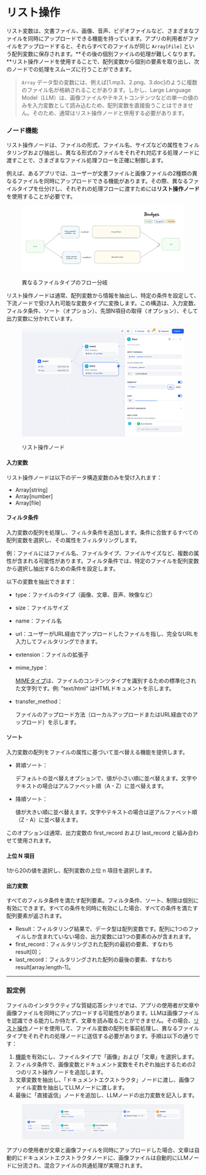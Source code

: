 # リスト操作

リスト変数は、文書ファイル、画像、音声、ビデオファイルなど、さまざまなファイルを同時にアップロードできる機能を持っています。アプリの利用者がファイルをアップロードすると、それらすべてのファイルが同じ `Array[File]` という配列変数に保存されます。**その後の個別ファイルの処理が難しくなります。**リスト操作ノードを使用することで、配列変数から個別の要素を取り出し、次のノードでの処理をスムーズに行うことができます。

> `Array` データ型の変数には、例えば[1.mp3、2.png、3.doc]のように複数のファイル名が格納されることがあります。しかし、Large Language Model（LLM）は、画像ファイルやテキストコンテンツなどの単一の値のみを入力変数として読み込むため、配列変数を直接扱うことはできません。そのため、通常はリスト操作ノードと併用する必要があります。

### ノード機能

リスト操作ノードは、ファイルの形式、ファイル名、サイズなどの属性をフィルタリングおよび抽出し、異なる形式のファイルをそれぞれ対応する処理ノードに渡すことで、さまざまなファイル処理フローを正確に制御します。

例えば、あるアプリでは、ユーザーが文書ファイルと画像ファイルの2種類の異なるファイルを同時にアップロードできる機能があります。その際、異なるファイルタイプを仕分けし、それぞれの処理フローに渡すためには**リスト操作ノード**を使用することが必要です。

<figure><img src="../../../../zh_CN/.gitbook/assets/image (15).png" alt=""><figcaption><p>異なるファイルタイプのフロー分岐</p></figcaption></figure>

リスト操作ノードは通常、配列変数から情報を抽出し、特定の条件を設定して、下流ノードで受け入れ可能な変数タイプに変換します。この構造は、入力変数、フィルタ条件、ソート（オプション）、先頭N項目の取得（オプション）、そして出力変数に分かれています。

<figure><img src="../../../../zh_CN/.gitbook/assets/image (17).png" alt=""><figcaption><p>リスト操作ノード</p></figcaption></figure>

#### 入力変数

リスト操作ノードは以下のデータ構造変数のみを受け入れます：

- Array[string]
- Array[number]
- Array[file]

#### フィルタ条件

入力変数の配列を処理し、フィルタ条件を追加します。条件に合致するすべての配列変数を選択し、その属性をフィルタリングします。

例：ファイルにはファイル名、ファイルタイプ、ファイルサイズなど、複数の属性が含まれる可能性があります。フィルタ条件では、特定のファイルを配列変数から選択し抽出するための条件を設定します。

以下の変数を抽出できます：

- type：ファイルのタイプ（画像、文章、音声、映像など）
- size：ファイルサイズ
- name：ファイル名
- url：ユーザーがURL経由でアップロードしたファイルを指し、完全なURLを入力してフィルタリングできます。
- extension：ファイルの拡張子
- mime_type：

    [MIMEタイプ](https://datatracker.ietf.org/doc/html/rfc2046)は、ファイルのコンテンツタイプを識別するための標準化された文字列です。例: "text/html" はHTMLドキュメントを示します。

- transfer_method：

    ファイルのアップロード方法（ローカルアップロードまたはURL経由でのアップロード）を示します。

#### ソート

入力変数の配列をファイルの属性に基づいて並べ替える機能を提供します。

- 昇順ソート：

    デフォルトの並べ替えオプションで、値が小さい順に並べ替えます。文字やテキストの場合はアルファベット順（A - Z）に並べ替えます。

- 降順ソート：

    値が大きい順に並べ替えます。文字やテキストの場合は逆アルファベット順（Z - A）に並べ替えます。

このオプションは通常、出力変数の first_record および last_record と組み合わせて使用されます。

#### 上位 N 項目

1から20の値を選択し、配列変数の上位 n 項目を選択します。

#### 出力変数

すべてのフィルタ条件を満たす配列要素。フィルタ条件、ソート、制限は個別に有効にできます。すべての条件を同時に有効にした場合、すべての条件を満たす配列要素が返されます。

- Result：フィルタリング結果で、データ型は配列変数です。配列に1つのファイルしか含まれていない場合、出力変数には1つの要素のみが含まれます。
- first_record：フィルタリングされた配列の最初の要素、すなわち result\[0]；
- last_record：フィルタリングされた配列の最後の要素、すなわち result\[array.length-1]。

***

### 設定例

ファイルのインタラクティブな質疑応答シナリオでは、アプリの使用者が文章や画像ファイルを同時にアップロードする可能性があります。LLMは画像ファイルを認識できる能力しか持たず、文章を読み取ることができません。その場合、[リスト操作](list-operator.md)ノードを使用して、ファイル変数の配列を事前処理し、異なるファイルタイプをそれぞれの処理ノードに送信する必要があります。手順は以下の通りです：

1. [機能](../additional-features.md)を有効にし、ファイルタイプで「画像」および「文章」を選択します。
2. フィルタ条件で、画像変数とドキュメント変数をそれぞれ抽出するための2つのリスト操作ノードを追加します。
3. 文章変数を抽出し、「ドキュメントエクストラクタ」ノードに渡し、画像ファイル変数を抽出してLLMノードに渡します。
4. 最後に「直接返信」ノードを追加し、LLMノードの出力変数を記入します。

<figure><img src="../../../../zh_CN/.gitbook/assets/image (375).png" alt=""><figcaption></figcaption></figure>

アプリの使用者が文章と画像ファイルを同時にアップロードした場合、文章は自動的にドキュメントエクストラクタノードに、画像ファイルは自動的にLLMノードに分流され、混合ファイルの共通処理が実現されます。